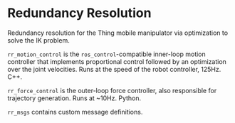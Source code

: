# Redundancy Resolution

Redundancy resolution for the Thing mobile manipulator via optimization to
solve the IK problem.

`rr_motion_control` is the `ros_control`-compatible inner-loop motion
controller that implements proportional control followed by an optimization
over the joint velocities. Runs at the speed of the robot controller, 125Hz.
C++.

`rr_force_control` is the outer-loop force controller, also responsible for
trajectory generation. Runs at ~10Hz. Python.

`rr_msgs` contains custom message definitions.

